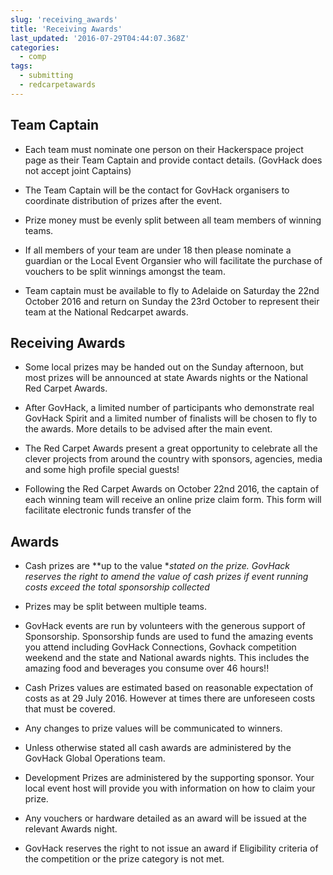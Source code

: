 ```yaml
---
slug: 'receiving_awards'
title: 'Receiving Awards'
last_updated: '2016-07-29T04:44:07.368Z'
categories:
  - comp
tags:
  - submitting
  - redcarpetawards
---
```


## Team Captain

* Each team must nominate one person on their Hackerspace project page as their Team Captain and provide contact details. (GovHack does not accept joint Captains)

* The Team Captain will be the contact for GovHack organisers to coordinate distribution of prizes after the event.

* Prize money must be evenly split between all team members of winning teams.

*  If all members of your team are under 18 then please nominate a guardian or the Local Event Organsier who will facilitate the purchase of vouchers to be split winnings amongst the team.

* Team captain must be available to fly to Adelaide on Saturday the 22nd October 2016 and return on Sunday the 23rd October to represent their team at the National Redcarpet awards.

## Receiving Awards

* Some local prizes may be handed out on the Sunday afternoon, but most prizes will be announced at state Awards nights or the National Red Carpet Awards. 

* After GovHack, a limited number of  participants who demonstrate real GovHack Spirit and a limited number of finalists will be chosen to fly to the awards. More details to be advised after the main event.

* The Red Carpet Awards present a great opportunity to celebrate all the clever projects from around the country with sponsors, agencies, media and some high profile special guests!

* Following the Red Carpet Awards on October 22nd 2016, the captain of each winning team will receive an online prize claim form. This form will facilitate electronic funds transfer of the 

## Awards

*  Cash prizes are **up to the value **stated on the prize.   GovHack reserves the right to amend the value of cash prizes if event running costs exceed the total sponsorship collected*

* Prizes may be split between multiple teams.

* GovHack events are run by volunteers with the generous support of  Sponsorship.  Sponsorship funds are used to fund the amazing events you attend including GovHack Connections, Govhack competition weekend and the state and National awards nights.  This includes the amazing food and beverages you consume over 46 hours!!

* Cash Prizes values are estimated based on reasonable expectation of costs  as at 29 July 2016. However at times there are unforeseen costs that must be covered.

* Any changes to prize values will be communicated to winners.

* Unless otherwise stated all cash awards are administered by the GovHack Global Operations team.

* Development Prizes are administered by the supporting sponsor. Your local event host will provide you with information on how to claim your prize.

* Any vouchers or hardware detailed as an award will be issued at the  relevant Awards night.

* GovHack reserves the right to not issue an award if Eligibility criteria of the competition or the prize category is not met.



